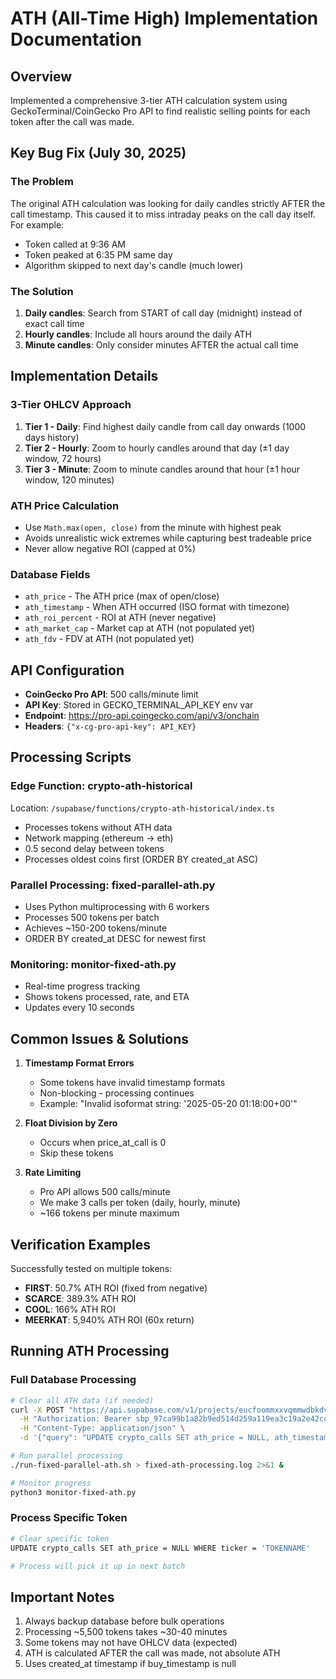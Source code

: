 # ATH (All-Time High) Implementation Documentation

## Overview
Implemented a comprehensive 3-tier ATH calculation system using GeckoTerminal/CoinGecko Pro API to find realistic selling points for each token after the call was made.

## Key Bug Fix (July 30, 2025)
### The Problem
The original ATH calculation was looking for daily candles strictly AFTER the call timestamp. This caused it to miss intraday peaks on the call day itself. For example:
- Token called at 9:36 AM
- Token peaked at 6:35 PM same day
- Algorithm skipped to next day's candle (much lower)

### The Solution
1. **Daily candles**: Search from START of call day (midnight) instead of exact call time
2. **Hourly candles**: Include all hours around the daily ATH
3. **Minute candles**: Only consider minutes AFTER the actual call time

## Implementation Details

### 3-Tier OHLCV Approach
1. **Tier 1 - Daily**: Find highest daily candle from call day onwards (1000 days history)
2. **Tier 2 - Hourly**: Zoom to hourly candles around that day (±1 day window, 72 hours)
3. **Tier 3 - Minute**: Zoom to minute candles around that hour (±1 hour window, 120 minutes)

### ATH Price Calculation
- Use `Math.max(open, close)` from the minute with highest peak
- Avoids unrealistic wick extremes while capturing best tradeable price
- Never allow negative ROI (capped at 0%)

### Database Fields
- `ath_price` - The ATH price (max of open/close)
- `ath_timestamp` - When ATH occurred (ISO format with timezone)
- `ath_roi_percent` - ROI at ATH (never negative)
- `ath_market_cap` - Market cap at ATH (not populated yet)
- `ath_fdv` - FDV at ATH (not populated yet)

## API Configuration
- **CoinGecko Pro API**: 500 calls/minute limit
- **API Key**: Stored in GECKO_TERMINAL_API_KEY env var
- **Endpoint**: https://pro-api.coingecko.com/api/v3/onchain
- **Headers**: `{"x-cg-pro-api-key": API_KEY}`

## Processing Scripts

### Edge Function: crypto-ath-historical
Location: `/supabase/functions/crypto-ath-historical/index.ts`
- Processes tokens without ATH data
- Network mapping (ethereum → eth)
- 0.5 second delay between tokens
- Processes oldest coins first (ORDER BY created_at ASC)

### Parallel Processing: fixed-parallel-ath.py
- Uses Python multiprocessing with 6 workers
- Processes 500 tokens per batch
- Achieves ~150-200 tokens/minute
- ORDER BY created_at DESC for newest first

### Monitoring: monitor-fixed-ath.py
- Real-time progress tracking
- Shows tokens processed, rate, and ETA
- Updates every 10 seconds

## Common Issues & Solutions

1. **Timestamp Format Errors**
   - Some tokens have invalid timestamp formats
   - Non-blocking - processing continues
   - Example: "Invalid isoformat string: '2025-05-20 01:18:00+00'"

2. **Float Division by Zero**
   - Occurs when price_at_call is 0
   - Skip these tokens

3. **Rate Limiting**
   - Pro API allows 500 calls/minute
   - We make 3 calls per token (daily, hourly, minute)
   - ~166 tokens per minute maximum

## Verification Examples
Successfully tested on multiple tokens:
- **FIRST**: 50.7% ATH ROI (fixed from negative)
- **SCARCE**: 389.3% ATH ROI
- **COOL**: 166% ATH ROI
- **MEERKAT**: 5,940% ATH ROI (60x return)

## Running ATH Processing

### Full Database Processing
```bash
# Clear all ATH data (if needed)
curl -X POST "https://api.supabase.com/v1/projects/eucfoommxxvqmmwdbkdv/database/query" \
  -H "Authorization: Bearer sbp_97ca99b1a82b9ed514d259a119ea3c19a2e42cd7" \
  -H "Content-Type: application/json" \
  -d '{"query": "UPDATE crypto_calls SET ath_price = NULL, ath_timestamp = NULL, ath_roi_percent = NULL WHERE pool_address IS NOT NULL AND price_at_call IS NOT NULL;"}'

# Run parallel processing
./run-fixed-parallel-ath.sh > fixed-ath-processing.log 2>&1 &

# Monitor progress
python3 monitor-fixed-ath.py
```

### Process Specific Token
```bash
# Clear specific token
UPDATE crypto_calls SET ath_price = NULL WHERE ticker = 'TOKENNAME'

# Process will pick it up in next batch
```

## Important Notes
1. Always backup database before bulk operations
2. Processing ~5,500 tokens takes ~30-40 minutes
3. Some tokens may not have OHLCV data (expected)
4. ATH is calculated AFTER the call was made, not absolute ATH
5. Uses created_at timestamp if buy_timestamp is null